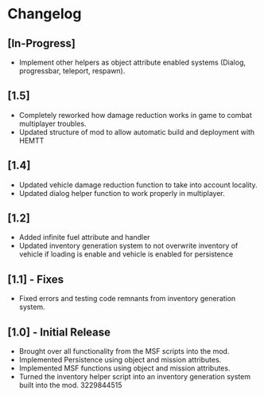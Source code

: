 # Changelog

## [In-Progress]
- Implement other helpers as object attribute enabled systems (Dialog, progressbar, teleport, respawn).

## [1.5]
- Completely reworked how damage reduction works in game to combat multiplayer troubles.
- Updated structure of mod to allow automatic build and deployment with HEMTT

## [1.4]
- Updated vehicle damage reduction function to take into account locality.
- Updated dialog helper function to work properly in multiplayer.

## [1.2]
- Added infinite fuel attribute and handler
- Updated inventory generation system to not overwrite inventory of vehicle if loading is enable and vehicle is enabled for persistence

## [1.1] - Fixes
- Fixed errors and testing code remnants from inventory generation system.

## [1.0] - Initial Release
- Brought over all functionality from the MSF scripts into the mod.
- Implemented Persistence using object and mission attributes.
- Implemented MSF functions using object and mission attributes.
- Turned the inventory helper script into an inventory generation system built into the mod.
3229844515